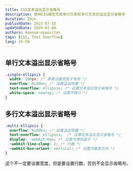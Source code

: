 ```yaml
---
title: CSS文本溢出显示省略号
description: 使用CSS属性完成单行文本和多行文本的溢出显示省略号
duration: 2min
publishDate: 2023-07-15
updatedDate: 2024-01-08
authors: Avenue-opposites
tags: [CSS, Text Overflow]
lang: zh-CN
---
```


## 单行文本溢出显示省略号

```css
.single-ellipsis {
  width: 100px; /* 需要设置宽度才有效 */
  overflow: hidden; /* 设置溢出隐藏 */
  text-overflow: ellipsis; /* 设置文本溢出显示省略号 */
  white-space: nowrap; /* 设置不换行 */
}
```

## 多行文本溢出显示省略号

```css ml [$${4-6}]
.multi-ellipsis {
  overflow: hidden; /* 设置溢出隐藏 */
  text-overflow: ellipsis;  /* 设置文本溢出显示省略号 */
  display: -webkit-box; /* 设置为弹性盒子 */
  -webkit-line-clamp: 2; /* 行数 */
  -webkit-box-orient: vertical; /* 设置为垂直方向 */
}
```

这个不一定要设置宽度，但是要设置行数，否则不会显示省略号。